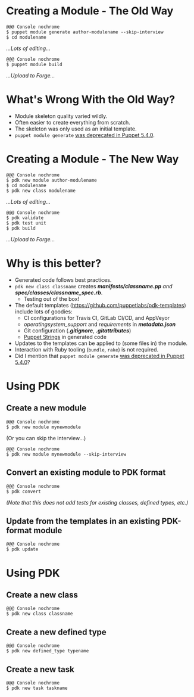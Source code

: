 <!SLIDE >
# Creating a Module - The Old Way

    @@@ Console nochrome
    $ puppet module generate author-modulename --skip-interview
    $ cd modulename

*...Lots of editing...*

    @@@ Console nochrome
    $ puppet module build

*...Upload to Forge...*

<!SLIDE >
# What's Wrong With the Old Way?

* Module skeleton quality varied wildly.
* Often easier to create everything from scratch.
* The skeleton was only used as an initial template.
* `puppet module generate` [was deprecated in Puppet 5.4.0](https://puppet.com/docs/puppet/5.4/release_notes.html#deprecations).

<!SLIDE >
# Creating a Module - The New Way

    @@@ Console nochrome
    $ pdk new module author-modulename
    $ cd modulename
    $ pdk new class modulename

*...Lots of editing...*

    @@@ Console nochrome
    $ pdk validate
    $ pdk test unit
    $ pdk build

*...Upload to Forge...*

<!SLIDE >
# Why is this better?

* Generated code follows best practices.
* `pdk new class classname` creates ***manifests/classname.pp*** *and* ***spec/classes/classname_spec.rb***.
    * Testing out of the box!
* The default templates (https://github.com/puppetlabs/pdk-templates) include lots of goodies:
    * CI configurations for Travis CI, GitLab CI/CD, and AppVeyor
    * *operatingsystem_support* and *requirements* in ***metadata.json***
    * Git configuration (***.gitignore***, ***.gitattributes***)
    * [Puppet Strings](https://github.com/puppetlabs/puppet-strings) in generated code
* Updates to the templates can be applied to (some files in) the module.
* Interaction with Ruby tooling (`bundle`, `rake`) is not required.
* Did I mention that `puppet module generate` [was deprecated in Puppet 5.4.0](https://puppet.com/docs/puppet/5.4/release_notes.html#deprecations)?

<!SLIDE >
# Using PDK

## Create a new module

    @@@ Console nochrome
    $ pdk new module mynewmodule

(Or you can skip the interview...)

    @@@ Console nochrome
    $ pdk new module mynewmodule --skip-interview

## Convert an existing module to PDK format

    @@@ Console nochrome
    $ pdk convert

*(Note that this does not add tests for existing classes, defined types, etc.)*

## Update from the templates in an existing PDK-format module

    @@@ Console nochrome
    $ pdk update

<!SLIDE >
# Using PDK

## Create a new class

    @@@ Console nochrome
    $ pdk new class classname

## Create a new defined type

    @@@ Console nochrome
    $ pdk new defined_type typename

## Create a new task

    @@@ Console nochrome
    $ pdk new task taskname
